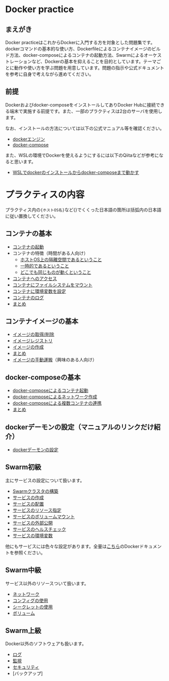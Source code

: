 # Docker practice
## まえがき
Docker practiceはこれからDockerに入門する方を対象とした問題集です。dockerコマンドの基本的な使い方、Dockerfileによるコンテナイメージのビルド方法、docker-composeによるコンテナの起動方法、Swarmによるオーケストレーションなど、Dockerの基本を抑えることを目的としています。テーマごとに動作や使い方を学ぶ問題を用意しています。問題の指示や公式ドキュメントを参考に自身で考えながら進めてください。

## 前提
Dockerおよびdocker-composeをインストールしてありDocker Hubに接続できる端末で実施する前提です。また、一部のプラクティスは2台のサーバを使用します。

なお、インストールの方法については以下の公式マニュアル等を確認ください。
- [dockerエンジン](https://docs.docker.com/engine/install/)
- [docker-compose](https://docs.docker.com/compose/install/)

また、WSLの環境でDockerを使えるようにするには以下のQiitaなどが参考になると思います。
- [WSLでdockerのインストールからdocker-composeまで動かす](https://qiita.com/tettsu__/items/85c96850d187e4386c24)

# プラクティスの内容

プラクティス内の``{ホストOS名}``など{}でくくった日本語の箇所は括弧内の日本語に従い置換してください。

## コンテナの基本
- [コンテナの起動](./container/container-run.md)
- コンテナの特徴（時間がある人向け）
  - [ホストOS上の隔離空間であるということ](./container/container-feature-isolation.md)
  - [一時的であるということ](./container/container-feature-ephemeral.md)
  - [どこでも同じものが動くということ](./container/container-feature-reproducibility.md)
- [コンテナへのアクセス](./container/container-access.md)
- [コンテナにファイルシステムをマウント](./container/container-volume.md)
- [コンテナに環境変数を設定](./container/container-env.md)
- [コンテナのログ](./container/container-log.md)
- [まとめ](./container/container-summary.md)

## コンテナイメージの基本
- [イメージの取得/削除](./image/image-operation.md)
- [イメージレジストリ](./image/image-registry.md)
- [イメージの作成](./image/image-build.md)
- [まとめ](./image/image-summary.md)
- [イメージの手動運搬](./image/image-transport.md)（興味のある人向け）

## docker-composeの基本
- [docker-composeによるコンテナ起動](./compose/compose-run.md)
- [docker-composeによるネットワーク作成](./compose/compose-network.md)
- [docker-composeによる複数コンテナの連携](./compose/compose-multi.md)
- [まとめ](./compose/compose-summary.md)

## dockerデーモンの設定（マニュアルのリンクだけ紹介）
- [dockerデーモンの設定](http://docs.docker.jp/engine/reference/commandline/daemon.html)

## Swarm初級

主にサービスの設定について扱います。

- [Swarmクラスタの構築](./swarm-biginner/swarm-create.md)
- [サービスの作成](./swarm-biginner/swarm-service.md)
- [サービスの配置](./swarm-biginner/swarm-service-placement.md)
- [サービスのリソース指定](./swarm-biginner/swarm-service-resouces.md)
- [サービスのボリュームマウント](./swarm-biginner/swarm-service-volume.md)
- [サービスの外部公開](./swarm-biginner/swarm-service-expose.md)
- [サービスのヘルスチェック](./swarm-biginner/swarm-service-healthcheck.md)
- [サービスの環境変数](./swarm-biginner/swarm-service-env.md)

他にもサービスには色々な設定があります。全量は[こちら](https://docs.docker.com/compose/compose-file/compose-file-v3/)のDockerドキュメントを参照ください。

## Swarm中級

サービス以外のリソースついて扱います。

- [ネットワーク](./swarm-intermediate/swarm-network.md)
- [コンフィグの使用](./swarm-intermediate/swarm-config.md)
- [シークレットの使用](./swarm-intermediate/swarm-secret.md)
- [ボリューム](./swarm-intermediate/swarm-volume.md)

## Swarm上級

Docker以外のソフトウェアも扱います。

- [ログ](./swarm-advanced/swarm-log.md)
- [監視](./swarm-advanced/swarm-metrics.md)
- [セキュリティ](./swarm-advanced/swarm-security.md)
- [バックアップ]